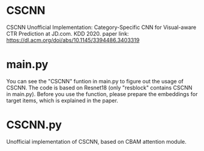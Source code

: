# CSCNN
CSCNN Unofficial Implementation: Category-Specific CNN for Visual-aware CTR Prediction at JD.com. KDD 2020.
paper link: https://dl.acm.org/doi/abs/10.1145/3394486.3403319

# main.py
You can see the "CSCNN" funtion in main.py to figure out the usage of CSCNN. The code is based on Resnet18 (only "resblock" contains CSCNN in main.py). Before you use the function, please prepare the embeddings for target items, which is explained in the paper.

# CSCNN.py
Unofficial implementation of CSCNN, based on CBAM attention module.
